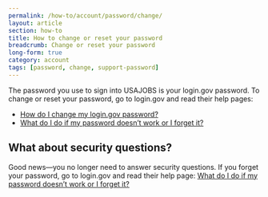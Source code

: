 ```yaml
---
permalink: /how-to/account/password/change/
layout: article
section: how-to
title: How to change or reset your password
breadcrumb: Change or reset your password
long-form: true
category: account
tags: [password, change, support-password]
---
```


The password you use to sign into USAJOBS is your login.gov password. To change or reset your password, go to login.gov and read their help pages:

* [How do I change my login.gov password?](https://login.gov/help/changing-settings/how-do-i-change-my-password/)
* [What do I do if my password doesn’t work or I forget it?](https://login.gov/help/signing-in/what-do-i-do-if-my-password-doesnt-work-or-i-forget-it/)

## What about security questions?
Good news—you no longer need to answer security questions. If you forget your password, go to login.gov and read their help page: [What do I do if my password doesn’t work or I forget it?](https://login.gov/help/signing-in/what-do-i-do-if-my-password-doesnt-work-or-i-forget-it/)

